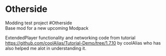 # Otherside
Modding test project #Otherside<br>
Base mod for a new upcoming Modpack<br>

ExtendedPlayer functionality and networking code from tutorial https://github.com/coolAlias/Tutorial-Demo/tree/1.7.10 by coolAlias who has also helped me alot in understanding it.



